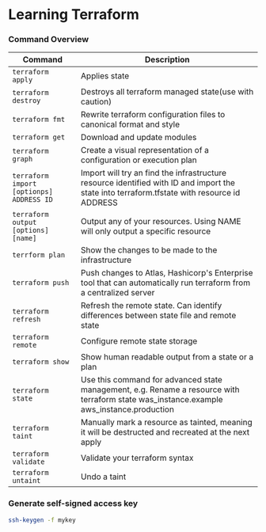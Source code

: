 # Learning Terraform

### Command Overview

| Command                                  | Description                                                  |
| ---------------------------------------- | ------------------------------------------------------------ |
| `terraform apply`                        | Applies state                                                |
| `terraform destroy`                      | Destroys all terraform managed state(use with caution)       |
| `terraform fmt`                          | Rewrite terraform configuration files to canonical format and style |
| `terraform get`                          | Download and update modules                                  |
| `terraform graph`                        | Create a visual representation of a configuration or execution plan |
| `terraform import [optionps] ADDRESS ID` | Import will try an find the infrastructure resource identified with ID and import the state into terraform.tfstate with resource id ADDRESS |
| `terraform output [options] [name]`      | Output any of your resources. Using NAME will only output a specific resource |
| `terrform plan`                          | Show the changes to be made to the infrastructure            |
| `terraform push`                         | Push changes to Atlas, Hashicorp's Enterprise tool that can automatically run terraform from a centralized server |
| `terraform refresh`                      | Refresh the remote state. Can identify differences between state file and remote state |
| `terraform remote`                       | Configure remote state storage                               |
| `terraform show`                         | Show human readable output from a state or a plan            |
| `terraform state`                        | Use this command for advanced state management, e.g. Rename a resource with terraform state was_instance.example aws_instance.production |
| `terraform taint`                        | Manually mark a resource as tainted, meaning it will be destructed and recreated at the next apply |
| `terraform validate`                     | Validate your terraform syntax                               |
| `terraform untaint`                      | Undo a taint                                                 |

### Generate self-signed access key

```sh
ssh-keygen -f mykey
```
